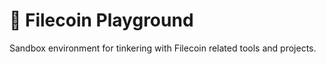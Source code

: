 # 🪷 Filecoin Playground

Sandbox environment for tinkering with Filecoin related tools and projects.
